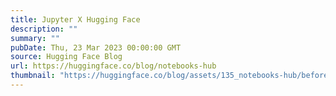 ```yaml
---
title: Jupyter X Hugging Face
description: ""
summary: ""
pubDate: Thu, 23 Mar 2023 00:00:00 GMT
source: Hugging Face Blog
url: https://huggingface.co/blog/notebooks-hub
thumbnail: "https://huggingface.co/blog/assets/135_notebooks-hub/before_after_notebook_rendering.png"
---
```


